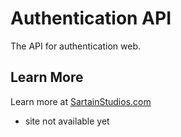 # Authentication API

The API for authentication web.

## Learn More

Learn more at [SartainStudios.com](https://sartainstudios.com/EntityInformation?title=AuthenticationApi)
- site not available yet
